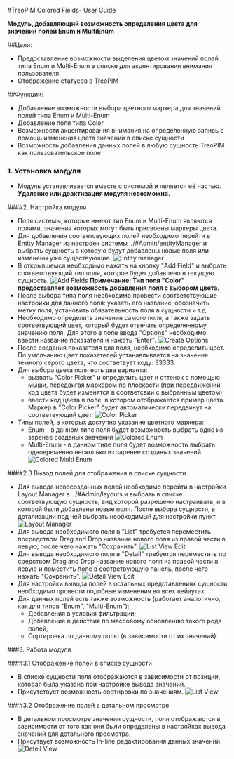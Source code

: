 #TreoPIM Colored Fields- User Guide

**Модуль, добавляющий возможность определения цвета для значений полей Enum и MultiEnum**


##Цели:
- Предоставление возможности выделения цветом значений полей типа Enum и Multi-Enum в списке для акцентирования внимания пользователя.
- Отображение статусов в TreoPIM


##Функции:
- Добавление возможности выбора цветного маркера для значений полей типа Enum и Multi-Enum
- Добавление поля типа Color 
- Возможности акцентирования внимания на определенную запись с помощь изменения цвета значений в списке сущности
- Возможность добавления данных полей в любую сущность TreoPIM как пользовательское поле

### 1. Установка модуля

- Модуль устанавливается вместе с системой и является её частью. **Удаление или деактивация модуля невозможна.**

####2. Настройка модуля 

- Поля системы, которые имеют тип Enum и Multi-Enum являются полями, значения которых могут быть присвоены маркеры цвета. 
- Для добавления соответсвующих полей необходимо перейти в Entity Manager из настроек системы ../#Admin/entityManager и выбрать сущность в которую будут добавлены новые поля или изменены уже существующие.
![Entity manager](docs/_assets/entity-manager.jpg)
- В открывшемся необходимо нажать на кнопку "Add Field" и выбрать соответствующий тип поля, которое будет добавлено в текущую сущность.
![Add Fields](docs/_assets/add-field.jpg)
**Примечание: Тип поля "Color" предоставляет возможность добавления поля с выбором цвета.**
- После выбора типа поля необходимо провести соответствующие настройки для данного поля: указать его название, обозначить метку поля, установить обязательность поля в сущности и т.д. 
- Необходимо определить значения самого поля, а также задать соответвующий цвет, который будет отвечать определенному значению поля. Для этого в поле ввода "Options" необходимо ввести название показателя и нажать "Enter". 
![Create Options](docs/_assets/create-options.jpg)
- После создания показателя для поля, необходимо определить цвет. По умолчанию цвет показателей устанавливается на значение темного серого цвета, что соответвует коду: 33333. 
- Для выбора цвета поля есть два варианта:
  -   вызвать "Color Picker" и определить цвет и оттенок с помощью мыши, передвигая маркером по плоскости (при передвижении код цвета будет изменятся в соответсвии с выбранным цветом);
  -   ввести код цвета в поле, в котором отображается пример цвета. Маркер в "Color Picker" будет автоматически передвинут на соответвующий цвет. 
  ![Color Picker](docs/_assets/color-picker.jpg)
- Типы полей, в которых доступно указание цветного маркера:
  -  Enum - в данном типе поля будет возможность выбрать одно из заренее созданых значений
![Colored Enum](docs/_assets/colored-enum.jpg)
  - Multi-Enum - в данном типе поля будет возможность выбрать одновременно несколько из заренее созданых значений
![Colored Multi Enum](docs/_assets/colored-multi-enum.jpg)

####2.3 Вывод полей для отображения в списке сущности
- Для вывода новосозданных полей необходимо перейти в  настройки  Layout Manager в ../#Admin/layouts и выбрать в списке соответвующую сущность, вид которой разрешено настраивать, и в которой были добавлены новые поля. После выбора сущности, в детализации под ней выбрать необходимый для настройки пункт.
![Layout Manager](docs/_assets/layout-manager.jpg)
- Для вывода необходимого поля в "List" требуется переместить посредством Drag and Drop название нового поля из правой части в левую, после чего нажать "Сохранить".
![List View Edit](docs/_assets/list-view-edit.jpg)
- Для вывода необходимого поля в "Detail" требуется переместить по средством Drag and Drop название нового поля из правой части в левую и поместить поле в соответвующую панель, после чего нажать "Сохранить".
![Detail View Edit](docs/_assets/detail-view-edit.jpg)
- Для настройки вывода полей в остальных представлениях сущности необходимо провести подобные изменения во всех лейаутах.
- Для данных полей есть также возможность (работает аналогично, как для типов "Enum", "Multi-Enum"):
  - Добавления в условия фильтрации;
  - Добавление в действия по массовому обновлению такого рода полей;
  - Сортировка по данному полю (в зависимости от их значений).

###3. Работа модуля

####3.1 Отображение полей в списке сущности 
- В списке сущности поля отображаются в зависимости от позиции, которая была указана при настройке вывода значений.
- Присутствует возможность сортировки по значениям. 
![List View](docs/_assets/list-view.jpg)

####3.2 Отображение полей в детальном просмотре 
- В детальном просмотре значения сущности, поля отображаются в зависимости от того как они были определены в настройках вывода значений для детального просмотра.
- Присутвует возможность In-line редактирования данных значений.
![Deteil View](docs/_assets/detail-view.jpg)
